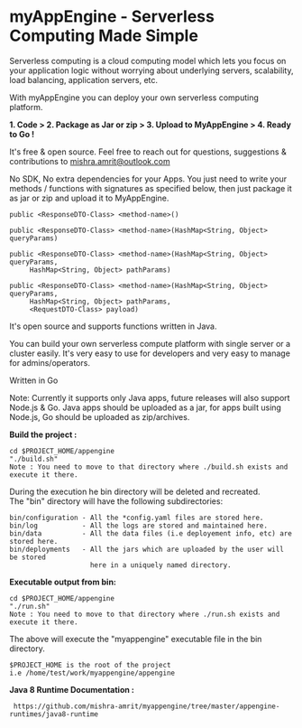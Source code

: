 # myAppEngine - Serverless Computing Made Simple

Serverless computing is a cloud computing model which lets you focus on your application logic without worrying about underlying servers, scalability, load balancing, application servers, etc.

With myAppEngine you can deploy your own serverless computing platform.

<b>1. Code > 2. Package as Jar or zip > 3. Upload to MyAppEngine > 4. Ready to Go !</b>

It's free & open source. Feel free to reach out for questions, suggestions & contributions to mishra.amrit@outlook.com

No SDK, No extra dependencies for your Apps. You just need to write your methods / functions with signatures as specified below, then just package it as jar or zip and upload it to MyAppEngine.

    public <ResponseDTO-Class> <method-name>()

    public <ResponseDTO-Class> <method-name>(HashMap<String, Object> queryParams)

    public <ResponseDTO-Class> <method-name>(HashMap<String, Object> queryParams, 
         HashMap<String, Object> pathParams)

    public <ResponseDTO-Class> <method-name>(HashMap<String, Object> queryParams, 
         HashMap<String, Object> pathParams, 
         <RequestDTO-Class> payload)

It's open source and supports functions written in Java. 

You can build your own serverless compute platform with single server or a cluster easily. 
It's very easy to use for developers and very easy to manage for admins/operators.

Written in Go

Note: Currently it supports only Java apps, future releases will also support Node.js & Go.
Java apps should be uploaded as a jar, for apps built using Node.js, Go should be uploaded as zip/archives.

<b>Build the project :</b>
    
    cd $PROJECT_HOME/appengine
    "./build.sh"
    Note : You need to move to that directory where ./build.sh exists and execute it there.

   During the execution he bin directory will be deleted and recreated.\
   The "bin" directory will have the following subdirectories:

    bin/configuration - All the *config.yaml files are stored here.
    bin/log           - All the logs are stored and maintained here.
    bin/data          - All the data files (i.e deployement info, etc) are stored here.
    bin/deployments   - All the jars which are uploaded by the user will be stored
                        here in a uniquely named directory.

<b>Executable output from bin:</b>

    cd $PROJECT_HOME/appengine
    "./run.sh"
    Note : You need to move to that directory where ./run.sh exists and execute it there.
     
  The above will execute the "myappengine" executable file in the bin directory.
    
    $PROJECT_HOME is the root of the project 
    i.e /home/test/work/myappengine/appengine
    
<b>Java 8 Runtime Documentation :</b>
     
     https://github.com/mishra-amrit/myappengine/tree/master/appengine-runtimes/java8-runtime

